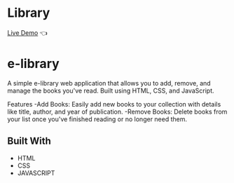 # Library

[Live Demo](https://d-dynamico.github.io/Library/) :point_left:

# e-library
A simple e-library web application that allows you to add, remove, and manage the books you've read. Built using HTML, CSS, and JavaScript.

Features
-Add Books: Easily add new books to your collection with details like title, author, and year of publication.
-Remove Books: Delete books from your list once you've finished reading or no longer need them.

## Built With

- HTML
- CSS
- JAVASCRIPT
